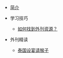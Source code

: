 * [简介](README.md)
* 学习技巧

  * [如何找到外刊资源？](/学习技巧/如何找到外刊资源.md)
* 外刊精读
  - [泰国设宴请猴子](/外刊精读/泰国设宴请猴子_20181206.md)